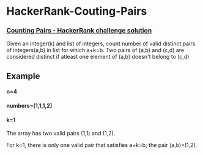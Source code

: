 # HackerRank-Couting-Pairs
### [Counting Pairs - HackerRank challenge solution](https://www.hackerrank.com/contests/womenscup/challenges/count-the-pairs)


Given an integer(k) and list of integers, count number of valid distinct pairs of integers(a,b) in list for which a+k=b. Two pairs of (a,b) and (c,d) are considered distinct if atleast one element of (a,b) doesn't belong to (c,d)

## Example
#### n=4 <p>
#### numbers=[1,1,1,2] <p>
#### k=1
  
The array has two valid pairs (1,1) and (1,2). <p>
For k=1, there is only one valid pair that satisfies a+k=b; the pair (a,b)=(1,2).
